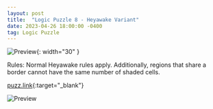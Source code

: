 ```yaml
---
layout: post
title:  "Logic Puzzle 8 - Heyawake Variant"
date: 2023-04-26 18:00:00 -0400
tag: Logic Puzzle
---
```

![Preview](https://i.pinimg.com/originals/7b/8b/9c/7b8b9cbc22da0f51cc6710d470a70abd.png){: width="30" }

Rules: Normal Heyawake rules apply. Additionally, regions that share a border cannot have the same number of shaded cells.

[puzz.link](https://puzz.link/p.html?heyawake/v:/9/10/o7is74sj8d16cpg03g8jok0f0067007vgj1n){:target="_blank"}

![Preview](https://puzz.link/pv?frame=5&heyawake/v:/9/10/o7is74sj8d16cpg03g8jok0f0067007vgj1n)